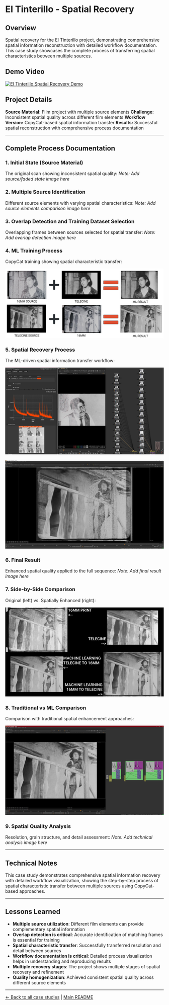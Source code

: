 # El Tinterillo - Spatial Recovery

## Overview
Spatial recovery for the El Tinterillo project, demonstrating comprehensive spatial information reconstruction with detailed workflow documentation. This case study showcases the complete process of transferring spatial characteristics between multiple sources.

## Demo Video

[![El Tinterillo Spatial Recovery Demo](https://img.youtube.com/vi/WGMtNO3NViQ/0.jpg)](https://www.youtube.com/watch?v=WGMtNO3NViQ)

## Project Details
**Source Material:** Film project with multiple source elements
**Challenge:** Inconsistent spatial quality across different film elements
**Workflow Version:** CopyCat-based spatial information transfer
**Results:** Successful spatial reconstruction with comprehensive process documentation

---

## Complete Process Documentation

### 1. Initial State (Source Material)
The original scan showing inconsistent spatial quality:
*Note: Add source/faded state image here*

### 2. Multiple Source Identification
Different source elements with varying spatial characteristics:
*Note: Add source elements comparison image here*

### 3. Overlap Detection and Training Dataset Selection
Overlapping frames between sources selected for spatial transfer:
*Note: Add overlap detection image here*

### 4. ML Training Process
CopyCat training showing spatial characteristic transfer:

![Tinterillo Training Steps](../images/tinterillo%20training%20steps.jpeg)

### 5. Spatial Recovery Process
The ML-driven spatial information transfer workflow:

![Tinterillo Luma Recovery v1](../images/tinterillo%20luma%20recovery%20v1.jpeg)

![Tinterillo Luma Recovery](../images/tinterillo%20luma%20recovery.jpeg)

### 6. Final Result
Enhanced spatial quality applied to the full sequence:
*Note: Add final result image here*

### 7. Side-by-Side Comparison
Original (left) vs. Spatially Enhanced (right):

![Tinterillo Final Comparison](../images/tinterillo%20final%20comparison.jpeg)

### 8. Traditional vs ML Comparison
Comparison with traditional spatial enhancement approaches:

![Tinterillo Luma Recovery Workflow](../images/tinterillo%20luma%20recovey%20workflow.jpeg)

### 9. Spatial Quality Analysis
Resolution, grain structure, and detail assessment:
*Note: Add technical analysis image here*

---

## Technical Notes
This case study demonstrates comprehensive spatial information recovery with detailed workflow visualization, showing the step-by-step process of spatial characteristic transfer between multiple sources using CopyCat-based approaches.

---

## Lessons Learned
- **Multiple source utilization**: Different film elements can provide complementary spatial information
- **Overlap detection is critical**: Accurate identification of matching frames is essential for training
- **Spatial characteristic transfer**: Successfully transferred resolution and detail between sources
- **Workflow documentation is critical**: Detailed process visualization helps in understanding and reproducing results
- **Multiple recovery stages**: The project shows multiple stages of spatial recovery and refinement
- **Quality homogenization**: Achieved consistent spatial quality across different source elements

---

[← Back to all case studies](https://github.com/fabiocolor/nuke-chroma-recovery-template/blob/main/docs/case-studies.md) | [Main README](https://github.com/fabiocolor/nuke-chroma-recovery-template/blob/main/README.md)
